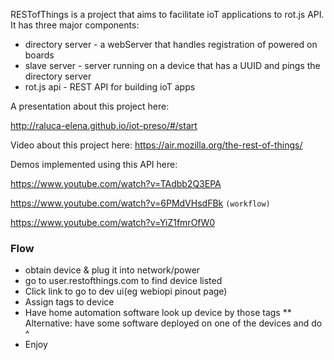 RESTofThings is  a project that aims to facilitate ioT applications to rot.js API.
It has three major components:

 * directory server - a webServer that handles registration of powered on boards
 * slave server - server running on a device that has a UUID and pings the directory server
 * rot.js api - REST API for building ioT apps

A presentation about this project here:

http://raluca-elena.github.io/iot-preso/#/start



Video about this project here:
https://air.mozilla.org/the-rest-of-things/


Demos implemented using this API here:

https://www.youtube.com/watch?v=TAdbb2Q3EPA

https://www.youtube.com/watch?v=6PMdVHsdFBk `(workflow)`

https://www.youtube.com/watch?v=YiZ1fmrOfW0

### Flow
* obtain device & plug it into network/power
* go to user.restofthings.com to find device listed
* Click link to go to dev ui(eg webiopi pinout page)
* Assign tags to device
* Have home automation software look up device by those tags
** Alternative: have some software deployed on one of the devices and do ^
* Enjoy
